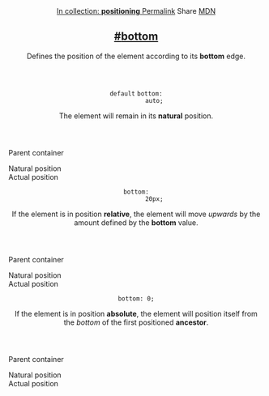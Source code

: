 <section id="bottom" class="property">
  <header class="property__header">
    <nav class="property__links">
      <a class="property__collection" href="/positioning/">
        In collection: <strong>positioning</strong>
      </a>
      <a class="property__links-direct" href="/property/bottom/" data-property-name="bottom"
        data-tooltip="Single page for this property">Permalink</a>
      <a class="property__share" data-tooltip="Share on Twitter or Facebook" data-property-name="bottom">Share</a>
      <a target="_blank" href="https://developer.mozilla.org/en/docs/Web/CSS/bottom"
        data-tooltip="See on Mozilla Developer Network" rel="external">MDN</a>
    </nav>
    <h2 class="property__name">
      <a href="#bottom"><span>#</span>bottom</a>
    </h2>
    <div class="property__description">
      <p>Defines the position of the element according to its <strong>bottom</strong> edge.</p>
    </div>
  </header>
  <section class="example">
    <header class="example__header">
      <p class="example__name">
        <code class="example--default" data-tooltip="This is the property's default value">default</code>
        <code class="example--value" data-tooltip="Click to copy" data-clipboard-text="bottom: auto;">bottom:
          auto;</code>
      </p>
      <div class="example__description">
        <p>The element will remain in its <strong>natural</strong> position.</p>
      </div>
    </header>
    <aside class="example__preview">
      <div class="example__browser"><i></i><i></i><i></i></div>
      <div class="example__output">
        <div class="example__output-div bottom " id="bottom-auto">
          <p>Parent container</p>
          <div class="natural">Natural position</div>
          <div class="actual">Actual position</div>
        </div>
      </div>
    </aside>
  </section>
  <section class="example">
    <header class="example__header">
      <p class="example__name">
        <code class="example--value" data-tooltip="Click to copy" data-clipboard-text="bottom: 20px;">bottom:
          20px;</code>
      </p>
      <div class="example__description">
        <p>If the element is in position <strong>relative</strong>, the element will move <em>upwards</em> by the amount
          defined by the <strong>bottom</strong> value.</p>
      </div>
    </header>
    <aside class="example__preview">
      <div class="example__browser"><i></i><i></i><i></i></div>
      <div class="example__output">
        <div class="example__output-div bottom " id="bottom-20px">
          <p>Parent container</p>
          <div class="natural">Natural position</div>
          <div class="actual">Actual position</div>
        </div>
      </div>
    </aside>
  </section>
  <section class="example">
    <header class="example__header">
      <p class="example__name">
        <code class="example--value" data-tooltip="Click to copy" data-clipboard-text="bottom: 0;">bottom: 0;</code>
      </p>
      <div class="example__description">
        <p>If the element is in position <strong>absolute</strong>, the element will position itself from the
          <em>bottom</em> of the first positioned <strong>ancestor</strong>.</p>
      </div>
    </header>
    <aside class="example__preview">
      <div class="example__browser"><i></i><i></i><i></i></div>
      <div class="example__output">
        <div class="example__output-div bottom " id="bottom-0">
          <p>Parent container</p>
          <div class="natural">Natural position</div>
          <div class="actual">Actual position</div>
        </div>
      </div>
    </aside>
  </section>
</section>
